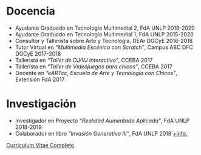 # Docencia

* Ayudante Graduado en Tecnología Multimedial 2, FdA UNLP 2018-2020
* Ayudante Graduado en Tecnología Multimedial 1, FdA UNLP 2015-2020
* Consultor y Tallerista sobre Arte y Tecnología, DEAr DGCyE 2016-2018
* Tutor Virtual en *"Multimedia Escénica con Scratch"*, Campus ABC DFC DGCyE 2017-2018
* Tallerista en *“Taller de DJ/VJ Interactivo”*, CCEBA 2017
* Tallerista en *“Taller de Videojuegos para chicos”*, CCEBA 2017
* Docente en *“eARTcc, Escuela de Arte y Tecnología con Chicos”*, Extensión FdA 2017

# Investigación
* Investigador en Proyecto *“Realidad Aumentada Aplicada”*, FdA UNLP 2018-2019
* Colaborador en libro *"Invasión Generativa III"*, FdA UNLP 2018 [+info.](http://www.invasiongenerativa.ar/)

[Curriculum Vitae Completo]()
